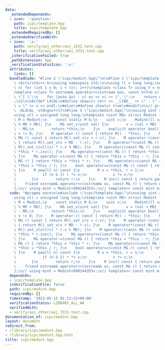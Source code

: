```yaml
---
data:
  _extendedDependsOn:
  - icon: ':question:'
    path: icpc/template.hpp
    title: icpc/template.hpp
  _extendedRequiredBy: []
  _extendedVerifiedWith:
  - icon: ':x:'
    path: verify/aoj_other/aoj_3331.test.cpp
    title: verify/aoj_other/aoj_3331.test.cpp
  _isVerificationFailed: true
  _pathExtension: hpp
  _verificationStatusIcon: ':x:'
  attributes:
    links: []
  bundledCode: "#line 2 \"icpc/modint.hpp\"\n\n#line 2 \"icpc/template.hpp\"\n\n#include\
    \ <bits/stdc++.h>\nusing namespace std;\n\nusing ll = long long;\n#define REP(i,\
    \ n) for (int i = 0; i < (n); i++)\ntemplate <class T> using V = vector<T>;\n\
    template <class T> ostream& operator<<(ostream &os, const V<T>& v) {\n    os <<\
    \ \"[ \";\n    for (auto &vi : v) os << vi << \", \";\n    return os << \"]\"\
    ;\n}\n\n#ifdef LOCAL\n#define show(x) cerr << __LINE__ << \" : \" << #x << \"\
    \ = \" << x << endl;\n#else\n#define show(x) true\n#endif\n\n// g++ -g -fsanitize=undefined,address\
    \ -DLOCAL -std=gnu++17\n#line 4 \"icpc/modint.hpp\"\n\nusing uint = unsigned int;\n\
    using ull = unsigned long long;\ntemplate <uint MD> struct Modint {\n    using\
    \ M = Modint;\n    const static M G;\n    uint v;\n    Modint(ll val = 0) { set_v(val\
    \ % MD + MD); }\n    M& set_v(uint val) {\n        v = (val < MD) ? val : val\
    \ - MD;\n        return *this;\n    }\n    explicit operator bool() const { return\
    \ v != 0; }\n    M operator-() const { return M() - *this; }\n    M operator+(const\
    \ M& r) const { return M().set_v(v + r.v); }\n    M operator-(const M& r) const\
    \ { return M().set_v(v + MD - r.v); }\n    M operator*(const M& r) const { return\
    \ M().set_v(ull(v) * r.v % MD); }\n    M operator/(const M& r) const { return\
    \ *this * r.inv(); }\n    M& operator+=(const M& r) { return *this = *this + r;\
    \ }\n    M& operator-=(const M& r) { return *this = *this - r; }\n    M& operator*=(const\
    \ M& r) { return *this = *this * r; }\n    M& operator/=(const M& r) { return\
    \ *this = *this / r; }\n    bool operator==(const M& r) const { return v == r.v;\
    \ }\n    M pow(ll n) const {\n        M x = *this, r = 1;\n        while (n) {\n\
    \            if (n & 1) r *= x;\n            x *= x;\n            n >>= 1;\n \
    \       }\n        return r;\n    }\n    M inv() const { return pow(MD - 2); }\n\
    \    friend ostream& operator<<(ostream& os, const M& r) { return os << r.v; }\n\
    };\n// using mint = Modint<998244353>;\n// template<> const mint mint::G = mint(3);\n"
  code: "#pragma once\n\n#include \"icpc/template.hpp\"\n\nusing uint = unsigned int;\n\
    using ull = unsigned long long;\ntemplate <uint MD> struct Modint {\n    using\
    \ M = Modint;\n    const static M G;\n    uint v;\n    Modint(ll val = 0) { set_v(val\
    \ % MD + MD); }\n    M& set_v(uint val) {\n        v = (val < MD) ? val : val\
    \ - MD;\n        return *this;\n    }\n    explicit operator bool() const { return\
    \ v != 0; }\n    M operator-() const { return M() - *this; }\n    M operator+(const\
    \ M& r) const { return M().set_v(v + r.v); }\n    M operator-(const M& r) const\
    \ { return M().set_v(v + MD - r.v); }\n    M operator*(const M& r) const { return\
    \ M().set_v(ull(v) * r.v % MD); }\n    M operator/(const M& r) const { return\
    \ *this * r.inv(); }\n    M& operator+=(const M& r) { return *this = *this + r;\
    \ }\n    M& operator-=(const M& r) { return *this = *this - r; }\n    M& operator*=(const\
    \ M& r) { return *this = *this * r; }\n    M& operator/=(const M& r) { return\
    \ *this = *this / r; }\n    bool operator==(const M& r) const { return v == r.v;\
    \ }\n    M pow(ll n) const {\n        M x = *this, r = 1;\n        while (n) {\n\
    \            if (n & 1) r *= x;\n            x *= x;\n            n >>= 1;\n \
    \       }\n        return r;\n    }\n    M inv() const { return pow(MD - 2); }\n\
    \    friend ostream& operator<<(ostream& os, const M& r) { return os << r.v; }\n\
    };\n// using mint = Modint<998244353>;\n// template<> const mint mint::G = mint(3);"
  dependsOn:
  - icpc/template.hpp
  isVerificationFile: false
  path: icpc/modint.hpp
  requiredBy: []
  timestamp: '2023-05-15 01:12:22+09:00'
  verificationStatus: LIBRARY_ALL_WA
  verifiedWith:
  - verify/aoj_other/aoj_3331.test.cpp
documentation_of: icpc/modint.hpp
layout: document
redirect_from:
- /library/icpc/modint.hpp
- /library/icpc/modint.hpp.html
title: icpc/modint.hpp
---
```

